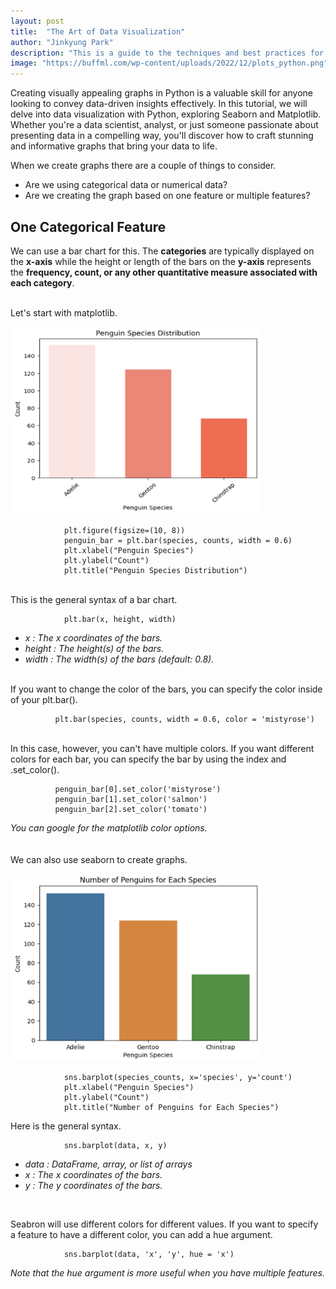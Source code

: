 ```yaml
---
layout: post
title:  "The Art of Data Visualization"
author: "Jinkyung Park"
description: "This is a guide to the techniques and best practices for creating stunning graphs in Python."
image: "https://buffml.com/wp-content/uploads/2022/12/plots_python.png"
--- 
```


Creating visually appealing graphs in Python is a valuable skill for anyone looking to convey data-driven insights effectively. In this tutorial, we will delve into data visualization with Python, exploring Seaborn and Matplotlib. Whether you're a data scientist, analyst, or just someone passionate about presenting data in a compelling way, you'll discover how to craft stunning and informative graphs that bring your data to life.

When we create graphs there are a couple of things to consider.<br>
* Are we using categorical data or numerical data?<br>
* Are we creating the graph based on one feature or multiple features?


## One Categorical Feature
We can use a bar chart for this. The **categories** are typically displayed on the **x-axis** while the height or length of the bars on the **y-axis** represents the **frequency, count, or any other quantitative measure associated with each category**.
<br></br>

Let's start with matplotlib.

<img src="https://github.com/JinSadiePark/JinSadiePark.github.io/blob/main/_posts/Screenshot%202023-10-13%20at%205.24.55%20PM.png?raw=true" alt="Resized Image" width="400" height="300">
<br>

                plt.figure(figsize=(10, 8))
                penguin_bar = plt.bar(species, counts, width = 0.6)
                plt.xlabel("Penguin Species")
                plt.ylabel("Count")
                plt.title("Penguin Species Distribution")
<br>                
This is the general syntax of a bar chart.
<br>

                plt.bar(x, height, width)             

* _x : The x coordinates of the bars._<br>
* _height : The height(s) of the bars._<br>
* _width : The width(s) of the bars (default: 0.8)._<br>

<br>
If you want to change the color of the bars, you can specify the color inside of your plt.bar().
<br>

              plt.bar(species, counts, width = 0.6, color = 'mistyrose')
<br>
In this case, however, you can't have multiple colors. If you want different colors for each bar, you can specify the bar by using the index and .set_color().
<br>

              penguin_bar[0].set_color('mistyrose')
              penguin_bar[1].set_color('salmon')
              penguin_bar[2].set_color('tomato')

_You can google for the matplotlib color options._<br>
<br>
<br>
We can also use seaborn to create graphs.

<img src="https://github.com/JinSadiePark/JinSadiePark.github.io/blob/main/_posts/Screenshot%202023-10-13%20at%207.05.23%20PM.png?raw=true" alt="Resized Image" width="400" height="300">
<br>

                sns.barplot(species_counts, x='species', y='count')
                plt.xlabel("Penguin Species")
                plt.ylabel("Count")
                plt.title("Number of Penguins for Each Species")

Here is the general syntax.
<br>

                sns.barplot(data, x, y)
                
* _data : DataFrame, array, or list of arrays_<br>
* _x : The x coordinates of the bars._<br>
* _y : The y coordinates of the bars._<br>
<br>

Seabron will use different colors for different values. If you want to specify a feature to have a different color, you can add a hue argument.
<br>

                sns.barplot(data, 'x', 'y', hue = 'x')

_Note that the hue argument is more useful when you have multiple features._
